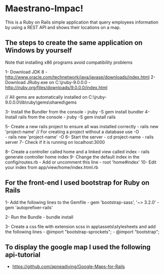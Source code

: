 # Maestrano-Impac! #
This is a Ruby on Rails simple application that query employees information by using a REST API and shows their locations on a map.

## The steps to create the same application on Windows by yourself ##
Note that installing x86 programs avoid compatibility problems

1- Download JDK 8
	- http://www.oracle.com/technetwork/java/javase/downloads/index.html
2- Download JRuby.exe on C:\jruby-9.0.0.0
	- http://jruby.org/files/downloads/9.0.0.0/index.html

// All gems are automatically installed on C:\jruby-9.0.0.0\lib\ruby\gems\shared\gems
 		
3- Install the Bundler from the console
		- jruby -S gem install bundler 
4- Install rails from the console
		- jruby -S gem install rails
		
5- Create a new rails project to ensure all was installed correctly
		- rails new 'project-name'
	// For creating a project without a database use -O		
		- rails new 'project-name' -O
6- Start the server
		- cd project-name
		- rails server
7- Check if it is running on localhost:3000

8- Create a controller called home and a linked view called index 
		- rails generate controller home index
9- Change the default index in the config/routes.rb
		- Add or uncomment this line 
		- root 'home#index'
10- Edit your index from app/view/home/index.html.rb

## For the front-end I used bootstrap for Ruby on Rails ##
1- Add the following lines to the Gemfile
		- gem 'bootstrap-sass', '~> 3.2.0'
		- gem 'autoprefixer-rails'

2- Run the Bundle
		- bundle install

3- Create a css file with extension scss in app\assets\stylesheets and add the following lines
		- @import "bootstrap-sprockets";
		- @import "bootstrap";

## To display the google map I used the following api-tutorial
 - https://github.com/apneadiving/Google-Maps-for-Rails
